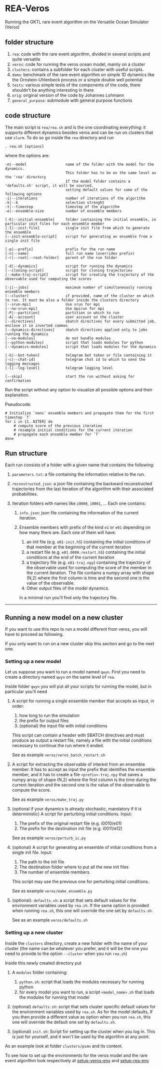 # REA-Veros

Running the GKTL rare event algorithm on the Versatile Ocean Simulator (Veros)

## folder structure

1. `rea`: code with the rare event algorithm, divided in several scripts and quite versatile
2. `veros`: code for running the veros ocean model, mainly on a cluster
3. `clusters`: contains a subfolder for each cluster with useful scripts.
3. `demo`: benchmark of the rare event algorithm on simple 1D dynamics like the Ornstein-Uhlenbeck process or a simple double well potential
4. `tests`: various simple tests of the components of the code, there shouldn't be anything interesting in there
5. `orig`: original version of the code by Johannes Lohmann
6. `general_purpose`: submodule with general purpose functions

## code structure

The main script is `rea/rea.sh` and is the one coordinating everything: it supports different dynamics besides veros and can be run on clusters that use `slurm`. To do so go inside the `rea` directory and run

```
. rea.sh [options]
```

where the options are:

```
-m|--model                  name of the folder with the model for the dynamics.
                            This folder has to be on the same level as the 'rea' directory
                            If the model folder contains a 'defaults.sh' script, it will be sourced,
                            setting default values for some of the following options
-i|--iterations             number of iterations of the algorithm
-k|--k                      selection strenght
-t|--timestep               timestep of the algorithm
-e|--ensemble-size          number of ensemble members

[-E|--initial-ensemble]     folder containing the initial ensemble, in particular init files for each ensemble member
[-I|--init-file]            single init file from which to generate the ensemble
[--init-ensemble-script]    script for generating an ensemble from a single init file

[-p|--prefix]               prefix for the run name
[-n|--name]                 full run name (overrides prefix)
[-r|--root|--root-folder]   parent of the run folder

[-d|--dynamics]             script for running the dynamics
[--cloning-script]          script for cloning trajectories
[--make-traj-script]        script for creating the trajectory of the observable used for computing the scores

[-j|--jobs]                 maximum number of simultaneously running ensemble members
[--cluster]                 if provided, name of the cluster on which to run. It must be also a folder inside the clusters directory
[--srun-mpi]                Use srun for mpi
[--no-srun-mpi]             Use mpirun for mpi
[-P|--partition]            partition in which to run
[-A|--account]              user account on the cluster
[--directives]              sbatch directives for every submitted job, enclose it in inverted commas
[--dynamics-directives]     sbatch directives applied only to jobs running the dynamics
[--no-modules]              do not handle modules
[--python-modules]          script that loads modules for python
[--dynamics-modules]        script that loads modules for the dynamics

[-b|--bot-token]            telegram bot token or file containing it
[-c|--chat-id]              telegram chat id to which to send the logging messages
[-l|--log-level]            telegram logging level

[--skip]                    start the run without asking for confirmation
```

Run the script without any option to visualize all possible options and their explanation.

Pseudocode:

```
# Initialize `nens` ensemble members and propagate them for the first timestep `T`
for i in {1..NITER} do
    # compute score of the previous iteration
    # resample initial conditions for the current iteration
    # propagate each ensemble member for `T`
done
```

## Run structure

Each run consists of a folder with a given name that contains the following:

1. `parameters.txt`: a file containing the information relative to the run.
2. `reconstructed.json`: a json file containing the backward reconstructed trajectories from the last iteration of the algorithm with their associated probabilities.
3. Iteration folders with names like `i0000`, `i0001`, ... Each one contains:

    1. `info.json`: json file containing the information of the current iteration.
    2. Ensemble members with prefix of the kind `e1` or `e01` depending on how many there are. Each one of them will have:
        1. an init file (e.g. `e01-init.h5`) containing the initial conditions of that member at the beginning of the current iteration
        2. a restart file (e.g. `e01.0000.restart.h5`) containing the initial conditions at the end of the current iteration
        3. a trajectory file (e.g. `e01-traj.npy`) containing the trajectory of the observable used for computing the score of the member in the current iteration. The file contains a numpy array with shape (N,2) where the first column is time and the second one is the value of the observable.
        4. Other output files of the model dynamics.

        In a minimal run you'll find only the trajectory file.

---

## Running a new model on a new cluster

If you want to use this repo to run a model different from veros, you will have to proceed as following.

If you only want to run on a new cluster skip this section and go to the next one.

### Setting up a new model

Let us suppose you want to run a model named `qwyn`. First you need to create a directory named `qwyn` on the same level of `rea`.

Inside folder `qwyn` you will put all your scripts for running the model, but in particular you'll need

1. A script for running a single ensemble member that accepts as input, in order:

    1. how long to run the simulation
    2. the prefix for output files
    3. (optional) the input file with initial conditions

    This script can contain a header with SBATCH directives and must produce as output a restart file, namely a file with the initial conditions necessary to continue the run where it ended.

    See as example `veros/veros_batch_restart.sh`

2. A script for extracting the observable of interest from an ensemble member. It has to accept as input the prefix that identifies the ensemble member, and it has to create a file `<prefix>-traj.npy` that saves a numpy array of shape (N,2) where the first column is the time during the current iteration and the second one is the value of the observable to compute the score.

    See as example `veros/make_traj.py`

3. (optional if your dynamics is already stochastic, mandatory if it is deterministic) A script for perturbing initial conditions. Input:

    1. The prefix of the original restart file (e.g. i0010/e01)
    2. The prefix for the destination init file (e.g. i0011/e12)

    See as example `veros/perturb_ic.py`

4. (optional) A script for generating an ensemble of initial conditions from a single init file. Input:

    1. The path to the init file
    2. The destination folder where to put all the new init files
    3. The number of ensemble members.

    This script may use the previous one for perturbing initial conditions.

    See as example `veros/make_ensemble.py`

5. (optional): `defaults.sh`: a script that sets default values for the environment variables used by `rea.sh`. If the same option is provided when running `rea.sh`, this one will override the one set by `defaults.sh`.

    See as an example `veros/defaults.sh`


### Setting up a new cluster

Inside the `clusters` directory, create a new folder with the name of your cluster (the name can be whatever you prefer, and it will be the one you need to provide to the option `--cluster` when you run `rea.sh`)

Inside this newly created directory put

1. A `modules` folder containing:
    1. `python.sh`: script that loads the modules necessary for running python
    2. for every model you want to run, a script `<model_name>.sh` that loads the modules for running that model

2. (optional) `defaults.sh`: script that sets cluster specific default values for the environment variables used by `rea.sh`. As for the model defaults, If you then provide a different value as option when you run `rea.sh`, this one will override the default one set by `defaults.sh`.

3. (optional) `init.sh`: Script for setting up the cluster when you log in. This is just for yourself, and it won't be used by the algorithm at any point.

As an example look at folder `clusters/psmn` and its content.

To see how to set up the environments for the veros model and the rare event algorithm look respectively at [setup-veros-env](veros/setup.md) and [setup-rea-env](rea/setup.md)